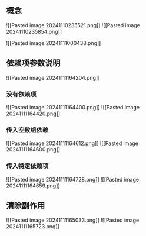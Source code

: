 ## 概念
![[Pasted image 20241110235521.png]]
![[Pasted image 20241110235854.png]]

![[Pasted image 20241111000438.png]]





## 依赖项参数说明
![[Pasted image 20241111164204.png]]

### 没有依赖项
![[Pasted image 20241111164400.png]]
![[Pasted image 20241111164420.png]]



### 传入空数组依赖
![[Pasted image 20241111164612.png]]
![[Pasted image 20241111164600.png]]


### 传入特定依赖项
![[Pasted image 20241111164728.png]]
![[Pasted image 20241111164659.png]]

## 清除副作用
![[Pasted image 20241111165033.png]]
![[Pasted image 20241111165723.png]]